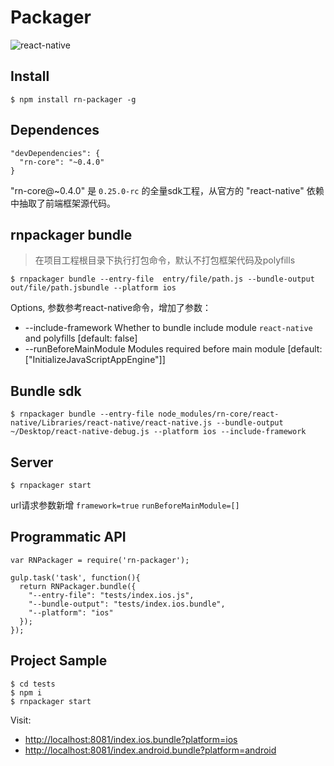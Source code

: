 # Packager

![react-native](https://img.shields.io/badge/react--native-%3D_0.25.0-rc-green.svg)

## Install

```
$ npm install rn-packager -g
```

## Dependences

```
"devDependencies": {
  "rn-core": "~0.4.0"
}
```
"rn-core@~0.4.0" 是 `0.25.0-rc` 的全量sdk工程，从官方的 "react-native" 依赖中抽取了前端框架源代码。

## rnpackager bundle
> 在项目工程根目录下执行打包命令，默认不打包框架代码及polyfills

```
$ rnpackager bundle --entry-file  entry/file/path.js --bundle-output out/file/path.jsbundle --platform ios
```

Options, 参数参考react-native命令，增加了参数：

*  --include-framework  Whether to bundle include module `react-native` and polyfills   [default: false]
*  --runBeforeMainModule  Modules required before main module                           [default: ["InitializeJavaScriptAppEngine"]]
    

## Bundle sdk

```
$ rnpackager bundle --entry-file node_modules/rn-core/react-native/Libraries/react-native/react-native.js --bundle-output ~/Desktop/react-native-debug.js --platform ios --include-framework
```

## Server

```
$ rnpackager start
```
url请求参数新增 `framework=true` `runBeforeMainModule=[]`

## Programmatic API
```
var RNPackager = require('rn-packager');

gulp.task('task', function(){
  return RNPackager.bundle({
    "--entry-file": "tests/index.ios.js",
    "--bundle-output": "tests/index.ios.bundle",
    "--platform": "ios"
  });
});
```

## Project Sample

```
$ cd tests
$ npm i
$ rnpackager start
```
Visit:

* [http://localhost:8081/index.ios.bundle?platform=ios](http://localhost:8081/index.ios.bundle?platform=ios)
* [http://localhost:8081/index.android.bundle?platform=android](http://localhost:8081/index.android.bundle?platform=android)